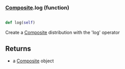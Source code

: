 ### [Composite](Composite.md).log (function)


```py

def log(self)

```



Create a [Composite](Composite.md) distribution with the 'log' operator

Returns
-----------
* a [Composite](Composite.md) object

